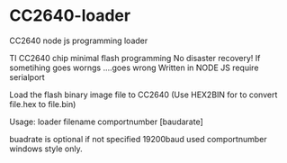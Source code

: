 # CC2640-loader
CC2640 node js programming loader

TI CC2640 chip minimal flash programming
No disaster recovery! If sometihing goes worngs ....goes wrong
Written in NODE JS require serialport 

Load the flash binary image file to CC2640 (Use HEX2BIN for to convert file.hex to file.bin)

Usage:
loader filename comportnumber [baudarate]

buadrate is optional if not specified 19200baud used
comportnumber windows style only.


